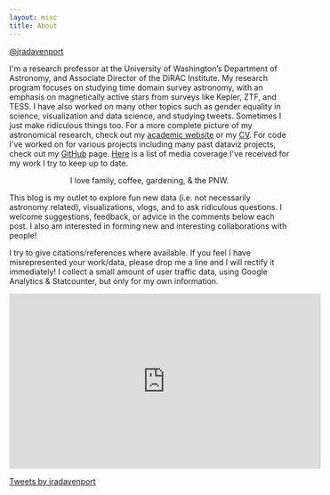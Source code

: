 ```yaml
---
layout: misc
title: About
---
```


 <div>
 <script src="https://apis.google.com/js/platform.js"></script>
 <div class="g-ytsubscribe" data-channelid="UCg6zx6fQG_Xo639TIjwJSZA" data-layout="default" data-count="default"></div>
 <a class="twitter-follow-button"
   href="https://twitter.com/jradavenport"
   data-size='large'>
  @jradavenport</a>
  </div>

I'm a research professor at the University of Washington’s Department of Astronomy, and Associate Director of the DiRAC Institute. My research program focuses on studying time domain survey astronomy, with an emphasis on magnetically active stars from surveys like Kepler, ZTF, and TESS. I have also worked on many other topics such as gender equality in science, visualization and data science, and studying tweets. Sometimes I just make ridiculous things too. For a more complete picture of my astronomical research, check out my [academic website](http://jradavenport.github.io/) or my [CV](https://www.dropbox.com/s/9wan6osj4g4knqm/davenport.cv.pdf?dl=1). For code I've worked on for various projects including many past dataviz projects, check out my [GitHub](https://github.com/jradavenport) page. [Here](http://jradavenport.github.io/media/) is a list of media coverage I've received for my work I try to keep up to date.


<center><i class="fa fa-users"></i><i class="fa fa-coffee"></i> <i class="fa fa-pagelines"></i> <i class="fa fa-tree"></i> 
I love family, coffee, gardening, & the PNW.
</center>

This blog is my outlet to explore fun new data (i.e. not necessarily astronomy related), visualizations, vlogs, and to ask ridiculous questions. I welcome suggestions, feedback, or advice in the comments below each post. I also am interested in forming new and interesting collaborations with people!

I try to give citations/references where available. If you feel I have misrepresented your work/data, please drop me a line and I will rectify it immediately! I collect a small amount of user traffic data, using Google Analytics & Statcounter, but only for my own information.


<iframe width="560" height="315" src="https://www.youtube.com/embed/videoseries?list=PLWutIaedlwKRWLScYr1zG4Ov-gTdf7l69" frameborder="0" allow="autoplay; encrypted-media" allowfullscreen></iframe>

<a class="twitter-timeline" data-width="300" data-height="500" href="https://twitter.com/jradavenport?ref_src=twsrc%5Etfw">Tweets by jradavenport</a> <script async src="https://platform.twitter.com/widgets.js" charset="utf-8"></script>
